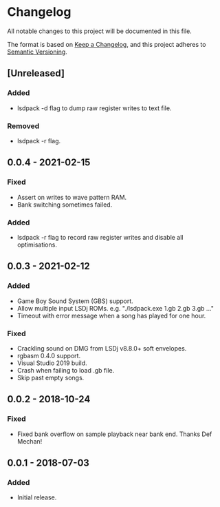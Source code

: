 # Changelog
All notable changes to this project will be documented in this file.

The format is based on [Keep a Changelog](https://keepachangelog.com/en/1.0.0/),
and this project adheres to [Semantic Versioning](https://semver.org/spec/v2.0.0.html).

## [Unreleased]
### Added
- lsdpack -d flag to dump raw register writes to text file.

### Removed
- lsdpack -r flag.

## 0.0.4 - 2021-02-15
### Fixed
- Assert on writes to wave pattern RAM.
- Bank switching sometimes failed.

### Added
- lsdpack -r flag to record raw register writes and disable all optimisations.

## 0.0.3 - 2021-02-12
### Added
- Game Boy Sound System (GBS) support.
- Allow multiple input LSDj ROMs. e.g. "./lsdpack.exe 1.gb 2.gb 3.gb ..."
- Timeout with error message when a song has played for one hour.

### Fixed
- Crackling sound on DMG from LSDj v8.8.0+ soft envelopes.
- rgbasm 0.4.0 support.
- Visual Studio 2019 build.
- Crash when failing to load .gb file.
- Skip past empty songs.

## 0.0.2 - 2018-10-24
### Fixed
- Fixed bank overflow on sample playback near bank end. Thanks Def Mechan!

## 0.0.1 - 2018-07-03
### Added
- Initial release.
